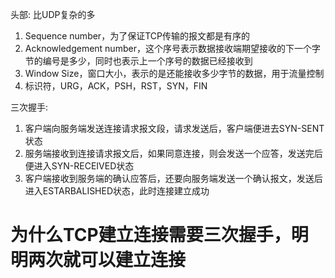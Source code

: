 头部: 比UDP复杂的多
  1. Sequence number，为了保证TCP传输的报文都是有序的
  2. Acknowledgement number，这个序号表示数据接收端期望接收的下一个字节的编号是多少，同时也表示上一个序号的数据已经接收到
  3. Window Size，窗口大小，表示的是还能接收多少字节的数据，用于流量控制
  4. 标识符，URG，ACK，PSH，RST，SYN，FIN

三次握手:
  1. 客户端向服务端发送连接请求报文段，请求发送后，客户端便进去SYN-SENT状态
  2. 服务端接收到连接请求报文后，如果同意连接，则会发送一个应答，发送完后便进入SYN-RECEIVED状态
  3. 客户端接收到服务端的确认应答后，还要向服务端发送一个确认报文，发送后进入ESTARBALISHED状态，此时连接建立成功

# 为什么TCP建立连接需要三次握手，明明两次就可以建立连接
  